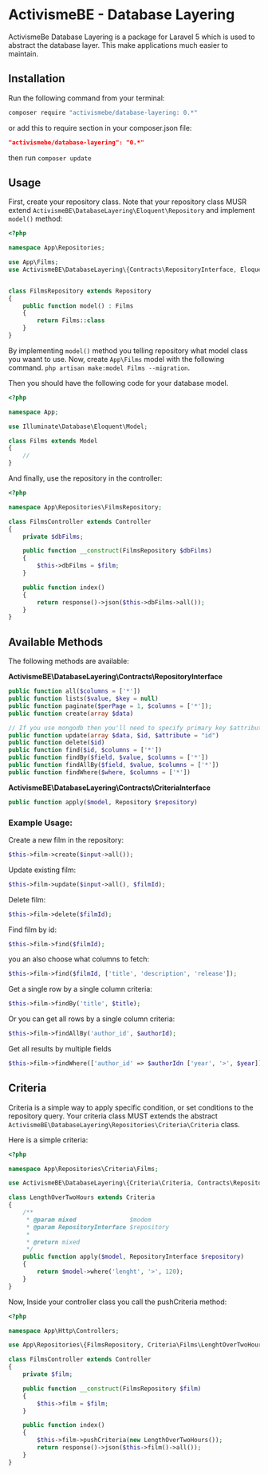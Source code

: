 # ActivismeBE - Database Layering 

ActivismeBe Database Layering is a package for Laravel 5 which is used to abstract the database layer. This make applications much easier to maintain. 

## Installation 

Run the following command from your terminal: 

```bash
composer require "activismebe/database-layering: 0.*"
```

or add this to require section in your composer.json file: 

```json
"activismebe/database-layering": "0.*"
```

then run `composer update`

## Usage 

First, create your repository class. Note that your repository class MUSR extend `ActivismeBE\DatabaseLayering\Eloquent\Repository` and implement `model()` method:

```php 
<?php 

namespace App\Repositories; 

use App\Films;
use ActivismeBE\DatabaseLayering\{Contracts\RepositoryInterface, Eloquent\Repository};


class FilmsRepository extends Repository 
{
    public function model() : Films
    {
        return Films::class
    }
}
```

By implementing `model()` method you telling repository what model class you waant to use. Now, create `App\Films` model with the following command. `php artisan make:model Films --migration`. 

Then you should have the following code for your database model. 

```php 
<?php

namespace App; 

use Illuminate\Database\Eloquent\Model; 

class Films extends Model 
{
    // 
}
```

And finally, use the repository in the controller: 

```php 
<?php 

namespace App\Repositories\FilmsRepository; 

class FilmsController extends Controller 
{
    private $dbFilms;

    public function __construct(FilmsRepository $dbFilms) 
    {
        $this->dbFilms = $film;
    }

    public function index() 
    {
        return response()->json($this->dbFilms->all());
    }
}
```

## Available Methods 

The following methods are available: 

**ActivismeBE\DatabaseLayering\Contracts\RepositoryInterface**

```php 
public function all($columns = ['*'])
public function lists($value, $key = null)
public function paginate($perPage = 1, $columns = ['*']);
public function create(array $data)

// If you use mongodb then you'll need to specify primary key $attribute
public function update(array $data, $id, $attribute = "id")
public function delete($id)
public function find($id, $columns = ['*'])
public function findBy($field, $value, $columns = ['*'])
public function findAllBy($field, $value, $columns = ['*'])
public function findWhere($where, $columns = ['*'])
```

**ActivismeBE\DatabaseLayering\Contracts\CriteriaInterface**

```php
public function apply($model, Repository $repository)
```

### Example Usage: 
Create a new film in the repository: 

```php
$this->film->create($input->all());
```

Update existing film: 

```php
$this->film->update($input->all(), $filmId); 
```

Delete film: 

```php 
$this->film->delete($filmId); 
```

Find film by id: 

```php 
$this->film->find($filmId); 
```

you an also choose what columns to fetch: 

```php 
$this->film->find($filmId, ['title', 'description', 'release']); 
```

Get a single row by a single column criteria: 

```php
$this->film->findBy('title', $title);
```

Or you can get all rows by a single column criteria: 

```php 
$this->film->findAllBy('author_id', $authorId);
```

Get all results by multiple fields

```php
$this->film->findWhere(['author_id' => $authorIdn ['year', '>', $year]]);
```

## Criteria 

Criteria is a simple way to apply specific condition, or set conditions to the repository query.
Your criteria class MUST extends the abstract `ActivismeBE\DatabaseLayering\Repositories\Criteria\Criteria` class. 

Here is a simple criteria: 

```php 
<?php 

namespace App\Repositories\Criteria\Films; 

use ActivismeBE\DatabaseLayering\{Criteria\Criteria, Contracts\RepositoryInterface};

class LengthOverTwoHours extends Criteria 
{
    /**
     * @param mixed               $modem
     * @param RepositoryInterface $repository
     *
     * @return mixed
     */
    public function apply($model, RepositoryInterface $repository)
    {
        return $model->where('lenght', '>', 120);
    }
}
```

Now, Inside your controller class you call the pushCriteria method: 

```php 
<?php

namespace App\Http\Controllers; 

use App\Repositories\{FilmsRepository, Criteria\Films\LenghtOverTwoHours};

class FilmsController extends Controller 
{
    private $film; 

    public function __construct(FilmsRepository $film) 
    {
        $this->film = $film;
    }

    public function index() 
    {
        $this->film->pushCriteria(new LengthOverTwoHours()); 
        return response()->json($this->film()->all());
    }
}
```